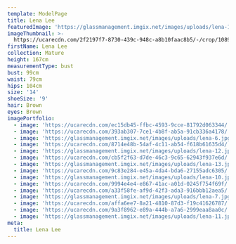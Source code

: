```yaml
---
template: ModelPage
title: Lena Lee
featuredImage: 'https://glassmanagement.imgix.net/images/uploads/lena-1.jpg'
imageThumbnail: >-
  https://ucarecdn.com/2f2197f7-8730-439c-948c-a8b10faac8b5/-/crop/1089x1317/0,0/-/preview/
firstName: Lena Lee
collection: Mature
height: 167cm
measurementType: bust
bust: 99cm
waist: 79cm
hips: 104cm
size: '14'
shoeSize: '9'
hair: Brown
eyes: Brown
imagePortfolio:
  - image: 'https://ucarecdn.com/ec15db45-ffbc-4593-9cce-81792d063344/'
  - image: 'https://ucarecdn.com/393ab307-7ce1-4b8f-ab5a-91cb336a4178/'
  - image: 'https://glassmanagement.imgix.net/images/uploads/lena-6.jpg'
  - image: 'https://ucarecdn.com/8714e48b-54af-4c11-ab54-f618b61635d4/'
  - image: 'https://glassmanagement.imgix.net/images/uploads/lena-12.jpg'
  - image: 'https://ucarecdn.com/cb5f2f63-d7de-46c3-9c65-62943f937e6d/'
  - image: 'https://glassmanagement.imgix.net/images/uploads/lena-13.jpg'
  - image: 'https://ucarecdn.com/9c83e284-e45a-4da4-bda6-27155adc6305/'
  - image: 'https://glassmanagement.imgix.net/images/uploads/lena-10.jpg'
  - image: 'https://ucarecdn.com/9994e4e4-e867-41ac-a01d-0245f754f69f/'
  - image: 'https://ucarecdn.com/a33f58fe-af9d-42f3-ada3-916bbb12aea5/'
  - image: 'https://glassmanagement.imgix.net/images/uploads/lena-7.jpg'
  - image: 'https://ucarecdn.com/affa6ee7-8a21-4810-87d3-f19c41626787/'
  - image: 'https://ucarecdn.com/9a3f8962-e89a-444b-a7a6-2999eaa8aa0c/'
  - image: 'https://glassmanagement.imgix.net/images/uploads/lena-11.jpg'
meta:
  title: Lena Lee
---
```



